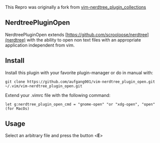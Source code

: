 This Repro was originally a fork from [vim-nerdtree_plugin_collections](https://github.com/t9md/vim-nerdtree_plugin_collections)

## NerdtreePluginOpen
NerdtreePluginOpen extends [https://github.com/scrooloose/nerdtree](nerdtree) with the ability to open non text files with an appropriate application independent from vim.

## Install
Install this plugin with your favorite plugin-manager or do in manual with:
    
    git clone https://github.com/aufgang001/vim-nerdtree_plugin_open.git  ~/.vim/vim-nerdtree_plugin_open.git

Extend your .vimrc file with the following command:

    let g:nerdtree_plugin_open_cmd = "gnome-open" "or "xdg-open", "open" (for MacOs)

## Usage
Select an arbitrary file and press the button <**E**>      


